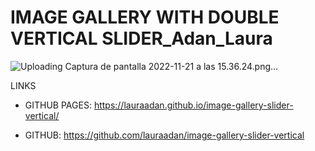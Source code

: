 # IMAGE GALLERY WITH DOUBLE VERTICAL SLIDER_Adan_Laura

![Uploading Captura de pantalla 2022-11-21 a las 15.36.24.png…]()



LINKS

- GITHUB PAGES: https://lauraadan.github.io/image-gallery-slider-vertical/

-  GITHUB: https://github.com/lauraadan/image-gallery-slider-vertical

